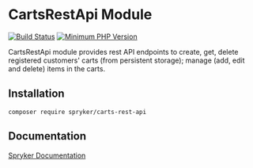 # CartsRestApi Module
[![Build Status](https://travis-ci.org/spryker/carts-rest-api.svg)](https://travis-ci.org/spryker/carts-rest-api)
[![Minimum PHP Version](https://img.shields.io/badge/php-%3E%3D%207.3-8892BF.svg)](https://php.net/)

CartsRestApi module provides rest API endpoints to create, get, delete registered customers' carts (from persistent storage); manage (add, edit and delete) items in the carts.

## Installation

```
composer require spryker/carts-rest-api
```

## Documentation

[Spryker Documentation](https://academy.spryker.com/developing_with_spryker/module_guide/modules.html)
